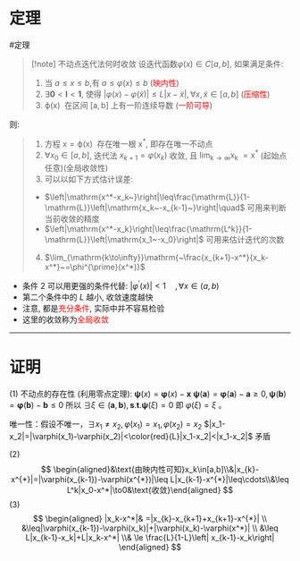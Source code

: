 # 定理
#定理 
>[!note] 不动点迭代法何时收敛
设迭代函数$\varphi (x)\in C[a, b]$, 如果满足条件:
>1. 当 $a\leq x\leq b$,有 $a\leq\varphi (x)\leq b$  (<font color="#ff0000">映内性</font>)
>2. $\exists\mathbf{0}<\boldsymbol{l}<\boldsymbol{1}$, 使得
   $|\varphi(x)-\varphi(\widetilde{x})|\leq L|x-\widetilde{x}|,\forall x,\widetilde{x}\in[a,b]$ (<font color="#ff0000">压缩性</font>)
>3. $\mathrm{\phi(x)~}$ 在区间 $[\mathrm{a},\mathrm{b}]$ 上有一阶连续导数 (<font color="#ff0000">一阶可导</font>)
>
则:
>1. 方程 $\mathrm{x=\phi(x)~}$ 存在唯一根 $\mathrm{x^*}$, 即存在唯一不动点
>2. $\forall x_0\in[a,b]$, 迭代法 $x_{k+1}=\varphi(x_k)$ 收敛, 且 $\lim_{\mathrm{k}\to\infty}\mathrm{x_k~=x^*}$ (起始点任意)(全局收敛性)
>3. 可以以如下方式估计误差:
>- $\left|\mathrm{x^*-x_k~}\right|\leq\frac{\mathrm{L}}{1-\mathrm{L}}\left|\mathrm{x_k~-x_{k-1}~}\right|\quad$ 可用来判断当前收敛的精度
>- $\left|\mathrm{x^*-x_k}\right|\leq\frac{\mathrm{L^k}}{1-\mathrm{L}}\left|\mathrm{x_1~-x_0}\right|$ 可用来估计迭代的次数
>4. $\lim_{\mathrm{k\to\infty}}\mathrm{~\frac{x_{k+1}-x^*}{x_k-x^*}~=\phi^{\prime}(x^*)}$
 
- 条件 2 可以用更强的条件代替: $|\varphi^{\prime}(x)|<1\quad,\forall x\in(a,b)$
- 第二个条件中的 $L$ 越小, 收敛速度越快
- 注意, 都是<font color="#ff0000">充分条件</font>, 实际中并不容易检验
- 这里的收敛称为<font color="#ff0000">全局收敛</font>
---
# 证明 

(1) 
不动点的存在性 (利用零点定理):
$\boldsymbol{\psi}(x)=\boldsymbol{\varphi}(x)-\boldsymbol{x}$
$\boldsymbol{\psi}(\boldsymbol{a})=\boldsymbol{\varphi}(\boldsymbol{a})-\boldsymbol{a}\geq0,\boldsymbol{\psi}(\boldsymbol{b})=\boldsymbol{\varphi}(\boldsymbol{b})-\boldsymbol{b}\leq0$ 所以 $\exists\xi\in(\boldsymbol{a},\boldsymbol{b}),\boldsymbol{s}.\boldsymbol{t}.\boldsymbol{\psi}(\xi)=0$ 即 $\varphi(\xi)=\xi$ 。
 
 唯一性：假设不唯一，$\exists x_1\neq x_2,\varphi(x_1)=x_1,\varphi(x_2)=x_2$
$|x_1-x_2|=|\varphi(x_1)-\varphi(x_2)|<\color{red}{L}|x_1-x_2|<|x_1-x_2|$ 矛盾

(2)
$$
\begin{aligned}&\text{由映内性可知}x_k\in[a,b]\\&|x_{k}-x^{*}|=|\varphi(x_{k-1})-\varphi(x^{*})|\leq L|x_{k-1}-x^{*}|\leq\cdots\\&\leq L^k|x_0-x^*|\to0&\text{收敛}\end{aligned}
$$
(3)
$$
\begin{aligned}
|x_k-x^*|& =|x_{k}-x_{k+1}+x_{k+1}-x^{*}|  \\
&\leq|\varphi(x_{k-1})-\varphi(x_k)|+|\varphi(x_k)-\varphi(x^*)| \\
&\leq L|x_{k-1}-x_k|+L|x_k-x^*|
\\& \le \frac{L}{1-L}\left| x_{k-1}-x_k\right|
\end{aligned}
$$
